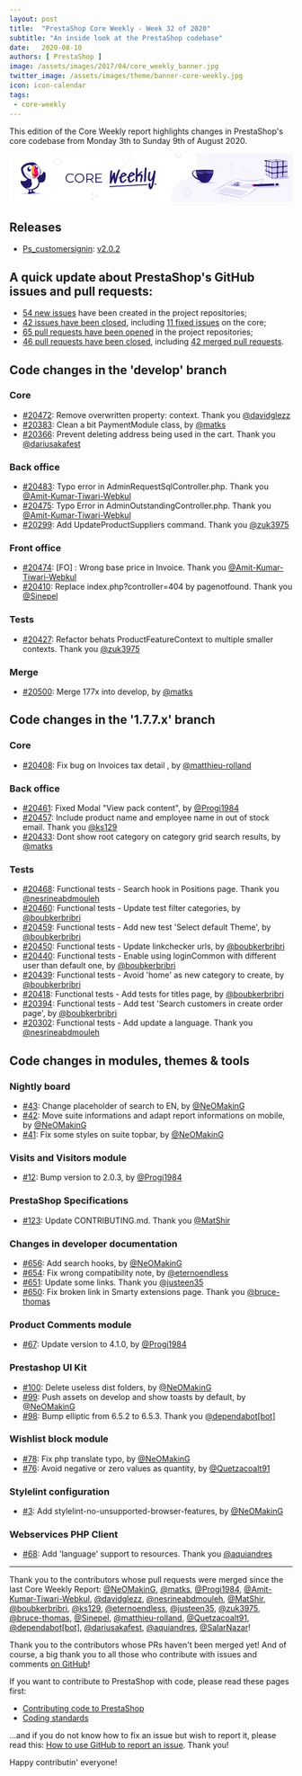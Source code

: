 ```yaml
---
layout: post
title:  "PrestaShop Core Weekly - Week 32 of 2020"
subtitle: "An inside look at the PrestaShop codebase"
date:   2020-08-10
authors: [ PrestaShop ]
image: /assets/images/2017/04/core_weekly_banner.jpg
twitter_image: /assets/images/theme/banner-core-weekly.jpg
icon: icon-calendar
tags:
 - core-weekly
---
```


This edition of the Core Weekly report highlights changes in PrestaShop's core codebase from Monday 3th to Sunday 9th of August 2020.

![Core Weekly banner](/assets/images/2018/12/banner-core-weekly.jpg)


## Releases

* [Ps_customersignin](https://github.com/PrestaShop/ps_customersignin): [v2.0.2](https://github.com/PrestaShop/ps_customersignin/releases/tag/v2.0.2)

## A quick update about PrestaShop's GitHub issues and pull requests:

- [54 new issues](https://github.com/search?q=org%3APrestaShop+is%3Apublic++-repo%3Aprestashop%2Fprestashop.github.io++is%3Aissue+created%3A2020-08-03..2020-08-09) have been created in the project repositories;
- [42 issues have been closed](https://github.com/search?q=org%3APrestaShop+is%3Apublic++-repo%3Aprestashop%2Fprestashop.github.io++is%3Aissue+closed%3A2020-08-03..2020-08-09), including [11 fixed issues](https://github.com/search?q=org%3APrestaShop+is%3Apublic++-repo%3Aprestashop%2Fprestashop.github.io++is%3Aissue+label%3Afixed+closed%3A2020-08-03..2020-08-09) on the core;
- [65 pull requests have been opened](https://github.com/search?q=org%3APrestaShop+is%3Apublic++-repo%3Aprestashop%2Fprestashop.github.io++is%3Apr+created%3A2020-08-03..2020-08-09) in the project repositories;
- [46 pull requests have been closed](https://github.com/search?q=org%3APrestaShop+is%3Apublic++-repo%3Aprestashop%2Fprestashop.github.io++is%3Apr+closed%3A2020-08-03..2020-08-09), including [42 merged pull requests](https://github.com/search?q=org%3APrestaShop+is%3Apublic++-repo%3Aprestashop%2Fprestashop.github.io++is%3Apr+merged%3A2020-08-03..2020-08-09).



## Code changes in the 'develop' branch


### Core
* [#20472](https://github.com/PrestaShop/PrestaShop/pull/20472): Remove overwritten property: context. Thank you [@davidglezz](https://github.com/davidglezz)
* [#20383](https://github.com/PrestaShop/PrestaShop/pull/20383): Clean a bit PaymentModule class, by [@matks](https://github.com/matks)
* [#20366](https://github.com/PrestaShop/PrestaShop/pull/20366): Prevent deleting address being used in the cart. Thank you [@dariusakafest](https://github.com/dariusakafest)


### Back office
* [#20483](https://github.com/PrestaShop/PrestaShop/pull/20483): Typo error in AdminRequestSqlController.php. Thank you [@Amit-Kumar-Tiwari-Webkul](https://github.com/Amit-Kumar-Tiwari-Webkul)
* [#20475](https://github.com/PrestaShop/PrestaShop/pull/20475): Typo Error in AdminOutstandingController.php. Thank you [@Amit-Kumar-Tiwari-Webkul](https://github.com/Amit-Kumar-Tiwari-Webkul)
* [#20299](https://github.com/PrestaShop/PrestaShop/pull/20299): Add UpdateProductSuppliers command. Thank you [@zuk3975](https://github.com/zuk3975)


### Front office
* [#20474](https://github.com/PrestaShop/PrestaShop/pull/20474): [FO] : Wrong base price in Invoice. Thank you [@Amit-Kumar-Tiwari-Webkul](https://github.com/Amit-Kumar-Tiwari-Webkul)
* [#20410](https://github.com/PrestaShop/PrestaShop/pull/20410): Replace index.php?controller=404 by pagenotfound. Thank you [@Sinepel](https://github.com/Sinepel)


### Tests
* [#20427](https://github.com/PrestaShop/PrestaShop/pull/20427): Refactor behats ProductFeatureContext to multiple smaller contexts. Thank you [@zuk3975](https://github.com/zuk3975)


### Merge
* [#20500](https://github.com/PrestaShop/PrestaShop/pull/20500): Merge 177x into develop, by [@matks](https://github.com/matks)


## Code changes in the '1.7.7.x' branch


### Core
* [#20408](https://github.com/PrestaShop/PrestaShop/pull/20408): Fix bug on Invoices tax detail , by [@matthieu-rolland](https://github.com/matthieu-rolland)


### Back office
* [#20461](https://github.com/PrestaShop/PrestaShop/pull/20461): Fixed Modal "View pack content", by [@Progi1984](https://github.com/Progi1984)
* [#20457](https://github.com/PrestaShop/PrestaShop/pull/20457): Include product name and employee name in out of stock email. Thank you [@ks129](https://github.com/ks129)
* [#20433](https://github.com/PrestaShop/PrestaShop/pull/20433): Dont show root category on category grid search results, by [@matks](https://github.com/matks)


### Tests
* [#20468](https://github.com/PrestaShop/PrestaShop/pull/20468): Functional tests - Search hook in Positions page. Thank you [@nesrineabdmouleh](https://github.com/nesrineabdmouleh)
* [#20460](https://github.com/PrestaShop/PrestaShop/pull/20460): Functional tests - Update test filter categories, by [@boubkerbribri](https://github.com/boubkerbribri)
* [#20459](https://github.com/PrestaShop/PrestaShop/pull/20459): Functional tests - Add new test 'Select default Theme', by [@boubkerbribri](https://github.com/boubkerbribri)
* [#20450](https://github.com/PrestaShop/PrestaShop/pull/20450): Functional tests - Update linkchecker urls, by [@boubkerbribri](https://github.com/boubkerbribri)
* [#20440](https://github.com/PrestaShop/PrestaShop/pull/20440): Functional tests - Enable using loginCommon with different user than default one, by [@boubkerbribri](https://github.com/boubkerbribri)
* [#20439](https://github.com/PrestaShop/PrestaShop/pull/20439): Functional tests - Avoid 'home' as new category to create, by [@boubkerbribri](https://github.com/boubkerbribri)
* [#20418](https://github.com/PrestaShop/PrestaShop/pull/20418): Functional tests - Add tests for titles page, by [@boubkerbribri](https://github.com/boubkerbribri)
* [#20394](https://github.com/PrestaShop/PrestaShop/pull/20394): Functional tests - Add test 'Search customers in create order page', by [@boubkerbribri](https://github.com/boubkerbribri)
* [#20302](https://github.com/PrestaShop/PrestaShop/pull/20302): Functional tests - Add update a language. Thank you [@nesrineabdmouleh](https://github.com/nesrineabdmouleh)


## Code changes in modules, themes & tools


### Nightly board
* [#43](https://github.com/PrestaShop/nightly-board/pull/43): Change placeholder of search to EN, by [@NeOMakinG](https://github.com/NeOMakinG)
* [#42](https://github.com/PrestaShop/nightly-board/pull/42): Move suite informations and adapt report informations on mobile, by [@NeOMakinG](https://github.com/NeOMakinG)
* [#41](https://github.com/PrestaShop/nightly-board/pull/41): Fix some styles on suite topbar, by [@NeOMakinG](https://github.com/NeOMakinG)


### Visits and Visitors module
* [#12](https://github.com/PrestaShop/statsvisits/pull/12): Bump version to 2.0.3, by [@Progi1984](https://github.com/Progi1984)


### PrestaShop Specifications
* [#123](https://github.com/PrestaShop/prestashop-specs/pull/123): Update CONTRIBUTING.md. Thank you [@MatShir](https://github.com/MatShir)


### Changes in developer documentation
* [#656](https://github.com/PrestaShop/docs/pull/656): Add search hooks, by [@NeOMakinG](https://github.com/NeOMakinG)
* [#654](https://github.com/PrestaShop/docs/pull/654): Fix wrong compatibility note, by [@eternoendless](https://github.com/eternoendless)
* [#651](https://github.com/PrestaShop/docs/pull/651): Update some links. Thank you [@justeen35](https://github.com/justeen35)
* [#650](https://github.com/PrestaShop/docs/pull/650): Fix broken link in Smarty extensions page. Thank you [@bruce-thomas](https://github.com/bruce-thomas)


### Product Comments module
* [#67](https://github.com/PrestaShop/productcomments/pull/67): Update version to 4.1.0, by [@Progi1984](https://github.com/Progi1984)


### Prestashop UI Kit
* [#100](https://github.com/PrestaShop/prestashop-ui-kit/pull/100): Delete useless dist folders, by [@NeOMakinG](https://github.com/NeOMakinG)
* [#99](https://github.com/PrestaShop/prestashop-ui-kit/pull/99): Push assets on develop and show toasts by default, by [@NeOMakinG](https://github.com/NeOMakinG)
* [#98](https://github.com/PrestaShop/prestashop-ui-kit/pull/98): Bump elliptic from 6.5.2 to 6.5.3. Thank you [@dependabot[bot]](https://github.com/apps/dependabot)


### Wishlist block module
* [#78](https://github.com/PrestaShop/blockwishlist/pull/78): Fix php translate typo, by [@NeOMakinG](https://github.com/NeOMakinG)
* [#76](https://github.com/PrestaShop/blockwishlist/pull/76): Avoid negative or zero values as quantity, by [@Quetzacoalt91](https://github.com/Quetzacoalt91)


### Stylelint configuration
* [#3](https://github.com/PrestaShop/stylelint-config/pull/3): Add stylelint-no-unsupported-browser-features, by [@NeOMakinG](https://github.com/NeOMakinG)


### Webservices PHP Client
* [#68](https://github.com/PrestaShop/PrestaShop-webservice-lib/pull/68): Add 'language' support to resources. Thank you [@aquiandres](https://github.com/aquiandres)


<hr />

Thank you to the contributors whose pull requests were merged since the last Core Weekly Report: [@NeOMakinG](https://github.com/NeOMakinG), [@matks](https://github.com/matks), [@Progi1984](https://github.com/Progi1984), [@Amit-Kumar-Tiwari-Webkul](https://github.com/Amit-Kumar-Tiwari-Webkul), [@davidglezz](https://github.com/davidglezz), [@nesrineabdmouleh](https://github.com/nesrineabdmouleh), [@MatShir](https://github.com/MatShir), [@boubkerbribri](https://github.com/boubkerbribri), [@ks129](https://github.com/ks129), [@eternoendless](https://github.com/eternoendless), [@justeen35](https://github.com/justeen35), [@zuk3975](https://github.com/zuk3975), [@bruce-thomas](https://github.com/bruce-thomas), [@Sinepel](https://github.com/Sinepel), [@matthieu-rolland](https://github.com/matthieu-rolland), [@Quetzacoalt91](https://github.com/Quetzacoalt91), [@dependabot[bot]](https://github.com/apps/dependabot), [@dariusakafest](https://github.com/dariusakafest), [@aquiandres](https://github.com/aquiandres), [@SalarNazar](https://github.com/SalarNazar)!

Thank you to the contributors whose PRs haven't been merged yet! And of course, a big thank you to all those who contribute with issues and comments [on GitHub](https://github.com/PrestaShop/PrestaShop)!

If you want to contribute to PrestaShop with code, please read these pages first:

 * [Contributing code to PrestaShop](https://devdocs.prestashop.com/1.7/contribute/contribution-guidelines/)
 * [Coding standards](https://devdocs.prestashop.com/1.7/development/coding-standards/)

...and if you do not know how to fix an issue but wish to report it, please read this: [How to use GitHub to report an issue](https://devdocs.prestashop.com/1.7/contribute/contribute-reporting-issues/). Thank you!

Happy contributin' everyone!
